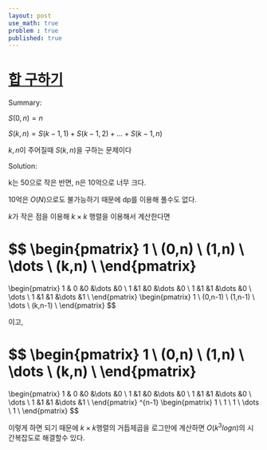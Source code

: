 ```yaml
---
layout: post
use_math: true
problem : true
published: true
---
```


# [합 구하기](https://www.acmicpc.net/problem/13430)

Summary:

$S(0, n) = n$

$S(k, n) = S(k-1, 1) + S(k-1, 2) + \dots + S(k-1, n)$

$k,n$이 주어질때 $S(k,n)$을 구하는 문제이다

Solution:

k는 50으로 작은 반면, n은 10억으로 너무 크다.

10억은 $O(N)$으로도 불가능하기 때문에 dp를 이용해 풀수도 없다.

$k$가 작은 점을 이용해 $k \times k$ 행렬을 이용해서 계산한다면

$$
\begin{pmatrix}
1 \\
(0,n) \\
(1,n) \\
\dots \\
(k,n) \\
\end{pmatrix}
=
\begin{pmatrix}
1 & 0 &0 &\dots &0 \\
1 &1 &0 &\dots &0 \\
1 &1 &1 &\dots &0 \\
\dots \\
1 &1 &1 &\dots &1 \\
\end{pmatrix}
\begin{pmatrix}
1 \\
(0,n-1) \\
(1,n-1) \\
\dots \\
(k,n-1) \\
\end{pmatrix}
$$

이고,

$$
\begin{pmatrix}
1 \\
(0,n) \\
(1,n) \\
\dots \\
(k,n) \\
\end{pmatrix}
=
\begin{pmatrix}
1 & 0 &0 &\dots &0 \\
1 &1 &0 &\dots &0 \\
1 &1 &1 &\dots &0 \\
\dots \\
1 &1 &1 &\dots &1 \\
\end{pmatrix}
^{n-1}
\begin{pmatrix}
1 \\
1 \\
1 \\
\dots \\
1 \\
\end{pmatrix}
$$

이렇게 하면 되기 때문에 $k\times k$행렬의 거듭제곱을 로그만에 계산하면 $O(k^3logn)$의 시간복잡도로 해결할수 있다.